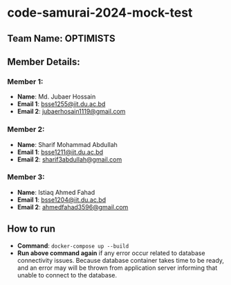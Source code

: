 # code-samurai-2024-mock-test

## Team Name: OPTIMISTS

## Member Details:

### Member 1:

- **Name**: Md. Jubaer Hossain
- **Email 1**: bsse1255@iit.du.ac.bd
- **Email 2**: jubaerhosain1119@gmail.com

### Member 2:

- **Name**: Sharif Mohammad Abdullah
- **Email 1**: bsse1211@iit.du.ac.bd
- **Email 2**: sharif3abdullah@gmail.com

### Member 3:

- **Name**: Istiaq Ahmed Fahad
- **Email 1**: bsse1204@iit.du.ac.bd
- **Email 2**: ahmedfahad3596@gmail.com

## How to run

- **Command**: `docker-compose up --build`
- **Run above command again** if any error occur related to database connectivity issues. Because database container takes time to be ready, and an error may will be thrown from application server informing that unable to connect to the database.
